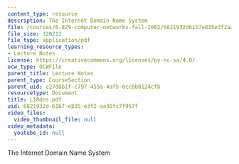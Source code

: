 ```yaml
---
content_type: resource
description: The Internet Domain Name System
file: /courses/6-829-computer-networks-fall-2002/6821932d61b7e835e3f2aa38fc7f957f_L18dns.pdf
file_size: 320212
file_type: application/pdf
learning_resource_types:
- Lecture Notes
license: https://creativecommons.org/licenses/by-nc-sa/4.0/
ocw_type: OCWFile
parent_title: Lecture Notes
parent_type: CourseSection
parent_uid: c27d8b1f-c797-455a-4af5-0ccbb0124cfb
resourcetype: Document
title: L18dns.pdf
uid: 6821932d-61b7-e835-e3f2-aa38fc7f957f
video_files:
  video_thumbnail_file: null
video_metadata:
  youtube_id: null
---
```

The Internet Domain Name System